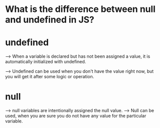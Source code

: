 # What is the difference between null and undefined in JS?

# undefined
--> When a variable is declared but has not been assigned a value, it is
automatically initialized with undefined.

--> Undefined can be used when you don't have the value right now, but you will get it after some logic or operation.

# null
--> null variables are intentionally assigned the null value.
--> Null can be used, when you are sure you do not have any value for the particular variable.